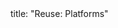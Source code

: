 <frontmatter>
title: "Reuse: Platforms"
</frontmatter>

<include src="container-inPage-asFlat.md" boilerplate />